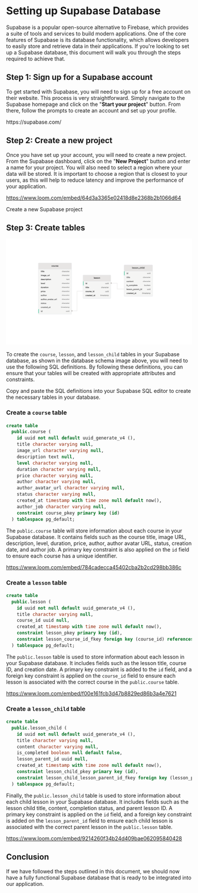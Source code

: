 # Setting up Supabase Database

Supabase is a popular open-source alternative to Firebase, which provides a suite of tools and services to build modern applications. One of the core features of Supabase is its database functionality, which allows developers to easily store and retrieve data in their applications. If you're looking to set up a Supabase database, this document will walk you through the steps required to achieve that.

## Step 1: Sign up for a Supabase account

To get started with Supabase, you will need to sign up for a free account on their website. This process is very straightforward. Simply navigate to the Supabase homepage and click on the "**Start your project**" button. From there, follow the prompts to create an account and set up your profile.

<link>https://supabase.com/</link>

## Step 2: Create a new project

Once you have set up your account, you will need to create a new project. From the Supabase dashboard, click on the "**New Project**" button and enter a name for your project. You will also need to select a region where your data will be stored. It is important to choose a region that is closest to your users, as this will help to reduce latency and improve the performance of your application. 

<embed>https://www.loom.com/embed/64d3a3365e02418d8e2368b2b1066d64</embed>

Create a new Supabase project

## Step 3: Create tables

![Database Schema](https://raw.githubusercontent.com/sahibul-nf/educative_app_clone/main/screenshots/supbase-schema.png)

To create the `course`, `lesson`, and `lesson_child` tables in your Supabase database, as shown in the database schema image above, you will need to use the following SQL definitions. By following these definitions, you can ensure that your tables will be created with appropriate attributes and constraints.

Copy and paste the SQL definitions into your Supabase SQL editor to create the necessary tables in your database.

### Create a `course` table

```sql
create table
  public.course (
    id uuid not null default uuid_generate_v4 (),
    title character varying null,
    image_url character varying null,
    description text null,
    level character varying null,
    duration character varying null,
    price character varying null,
    author character varying null,
    author_avatar_url character varying null,
    status character varying null,
    created_at timestamp with time zone null default now(),
    author_job character varying null,
    constraint course_pkey primary key (id)
  ) tablespace pg_default;

```

The `public.course` table will store information about each course in your Supabase database. It contains fields such as the course title, image URL, description, level, duration, price, author, author avatar URL, status, creation date, and author job. A primary key constraint is also applied on the `id` field to ensure each course has a unique identifier.

<embed>https://www.loom.com/embed/784cadecca45402cba2b2cd298bb386c</embed>

### Create a `lesson` table

```sql
create table
  public.lesson (
    id uuid not null default uuid_generate_v4 (),
    title character varying null,
    course_id uuid null,
    created_at timestamp with time zone null default now(),
    constraint lesson_pkey primary key (id),
    constraint lesson_course_id_fkey foreign key (course_id) references course (id) on delete cascade
  ) tablespace pg_default;

```

The `public.lesson` table is used to store information about each lesson in your Supabase database. It includes fields such as the lesson title, course ID, and creation date. A primary key constraint is added to the `id` field, and a foreign key constraint is applied on the `course_id` field to ensure each lesson is associated with the correct course in the `public.course` table.

<embed>https://www.loom.com/embed/f00e161fcb3d47b8829ed86b3a4e7621</embed>

### Create a `lesson_child` table

```sql
create table
  public.lesson_child (
    id uuid not null default uuid_generate_v4 (),
    title character varying null,
    content character varying null,
    is_completed boolean null default false,
    lesson_parent_id uuid null,
    created_at timestamp with time zone null default now(),
    constraint lesson_child_pkey primary key (id),
    constraint lesson_child_lesson_parent_id_fkey foreign key (lesson_parent_id) references lesson (id) on delete cascade
  ) tablespace pg_default;

```

Finally, the `public.lesson_child` table is used to store information about each child lesson in your Supabase database. It includes fields such as the lesson child title, content, completion status, and parent lesson ID. A primary key constraint is applied on the `id` field, and a foreign key constraint is added on the `lesson_parent_id` field to ensure each child lesson is associated with the correct parent lesson in the `public.lesson` table.

<embed>https://www.loom.com/embed/9214260f34b24d409bae062095840428</embed>

## Conclusion

If we have followed the steps outlined in this document, we should now have a fully functional Supabase database that is ready to be integrated into our application.